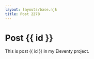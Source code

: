 ```yaml
---
layout: layouts/base.njk
title: Post 2278
---
```


# Post {{ id }}

This is post {{ id }} in my Eleventy project.
